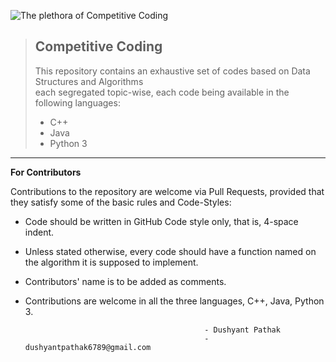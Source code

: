 ![The plethora of Competitive Coding](https://github.com/dkp1903/DataStructuresAndAlgorithms2019/blob/master/CP%20Logo.png "DataStructuresAndAlgorithms2019")

> ## Competitive Coding
> 
> This repository contains an exhaustive set of codes based on Data Structures and Algorithms  
> each segregated topic-wise, each code being available in the following languages:
> * C++
> * Java
> * Python 3
*******
**For Contributors** 

Contributions to the repository are welcome via Pull Requests, provided that they satisfy some of the basic rules and Code-Styles:
* Code should be written in GitHub Code style only, that is, 4-space indent.
* Unless stated otherwise, every code should have a function named on the algorithm it is supposed to implement.
* Contributors' name is to be added as comments.
* Contributions are welcome in all the three languages, C++, Java, Python 3.

                                              - Dushyant Pathak
                                              - dushyantpathak6789@gmail.com

